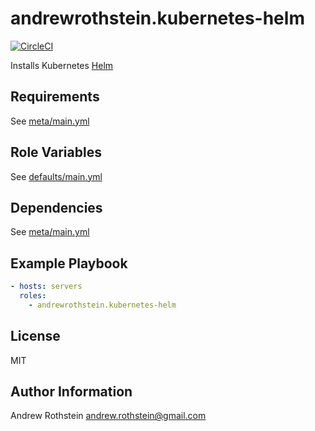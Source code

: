 andrewrothstein.kubernetes-helm
=========
[![CircleCI](https://circleci.com/gh/andrewrothstein/ansible-kubernetes-helm.svg?style=svg)](https://circleci.com/gh/andrewrothstein/ansible-kubernetes-helm)

Installs Kubernetes [Helm](https://helm.sh)

Requirements
------------

See [meta/main.yml](meta/main.yml)

Role Variables
--------------

See [defaults/main.yml](defaults/main.yml)

Dependencies
------------

See [meta/main.yml](meta/main.yml)

Example Playbook
----------------

```yml
- hosts: servers
  roles:
    - andrewrothstein.kubernetes-helm
```

License
-------

MIT

Author Information
------------------

Andrew Rothstein andrew.rothstein@gmail.com

